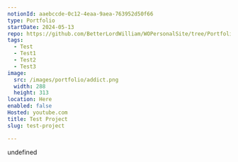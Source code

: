 ```yaml
---
notionId: aaebccde-0c12-4eaa-9aea-763952d50f66
type: Portfolio
startDate: 2024-05-13
repo: https://github.com/BetterLordWilliam/WOPersonalSite/tree/PortfolioPage
tags:
  - Test
  - Test1
  - Test2
  - Test3
image:
  src: /images/portfolio/addict.png
  width: 288
  height: 313
location: Here
enabled: false
Hosted: youtube.com
title: Test Project
slug: test-project

---
```

undefined